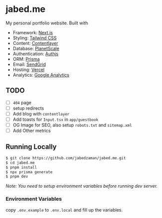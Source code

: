# jabed.me

My personal portfolio website. Built with

- Framework: [Next.js](https://nextjs.org/)
- Styling: [Tailwind CSS](https://tailwindcss.com/)
- Content: [Contentlayer](https://contentlayer.io/)
- Database: [PlanetScale](https://planetscale.com/)
- Authentication: [Authjs](https://authjs.dev/)
- ORM: [Prisma](https://prisma.io/)
- Email: [SendGrid](https://sendgrid.com/)
- Hosting: [Vercel](https://vercel.com/)
- Analytics: [Google Analytics](https://analytics.google.com/)

## TODO

- [ ] `404` page
- [ ] setup redirects 
- [ ] Add blog with `contentlayer`
- [ ] Add toasts for `Input.tsx` in `app/guestbook`
- [ ] OG Image for SEO, also setup `robots.txt` and `sitemap.xml`
- [ ] Add Other metrics

## Running Locally

```bash
$ git clone https://github.com/jabedzaman/jabed.me.git
$ cd jabed.me
$ pnpm install
$ npx prisma generate
$ pnpm dev
```

_*Note: You need to setup environment variables before running dev server.*_

### Environment Variables

copy `.env.example` to `.env.local` and fill up the variables.
